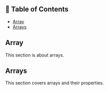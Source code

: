 ## 📖 **Table of Contents**
- [Array](#array)
- [Arrays](#arrays)

## **Array**
This section is about arrays.

## **Arrays**
This section covers arrays and their properties.

